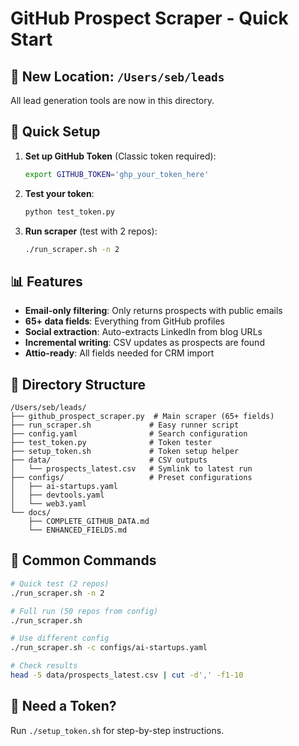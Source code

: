 # GitHub Prospect Scraper - Quick Start

## 📍 New Location: `/Users/seb/leads`

All lead generation tools are now in this directory.

## 🚀 Quick Setup

1. **Set up GitHub Token** (Classic token required):

   ```bash
   export GITHUB_TOKEN='ghp_your_token_here'
   ```

2. **Test your token**:

   ```bash
   python test_token.py
   ```

3. **Run scraper** (test with 2 repos):
   ```bash
   ./run_scraper.sh -n 2
   ```

## 📊 Features

- **Email-only filtering**: Only returns prospects with public emails
- **65+ data fields**: Everything from GitHub profiles
- **Social extraction**: Auto-extracts LinkedIn from blog URLs
- **Incremental writing**: CSV updates as prospects are found
- **Attio-ready**: All fields needed for CRM import

## 📁 Directory Structure

```
/Users/seb/leads/
├── github_prospect_scraper.py  # Main scraper (65+ fields)
├── run_scraper.sh             # Easy runner script
├── config.yaml                # Search configuration
├── test_token.py              # Token tester
├── setup_token.sh             # Token setup helper
├── data/                      # CSV outputs
│   └── prospects_latest.csv   # Symlink to latest run
├── configs/                   # Preset configurations
│   ├── ai-startups.yaml
│   ├── devtools.yaml
│   └── web3.yaml
└── docs/
    ├── COMPLETE_GITHUB_DATA.md
    └── ENHANCED_FIELDS.md
```

## 🔧 Common Commands

```bash
# Quick test (2 repos)
./run_scraper.sh -n 2

# Full run (50 repos from config)
./run_scraper.sh

# Use different config
./run_scraper.sh -c configs/ai-startups.yaml

# Check results
head -5 data/prospects_latest.csv | cut -d',' -f1-10
```

## 🔑 Need a Token?

Run `./setup_token.sh` for step-by-step instructions.


